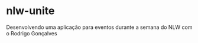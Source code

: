 # nlw-unite
Desenvolvendo uma aplicação para eventos durante a semana do NLW com o Rodrigo Gonçalves
